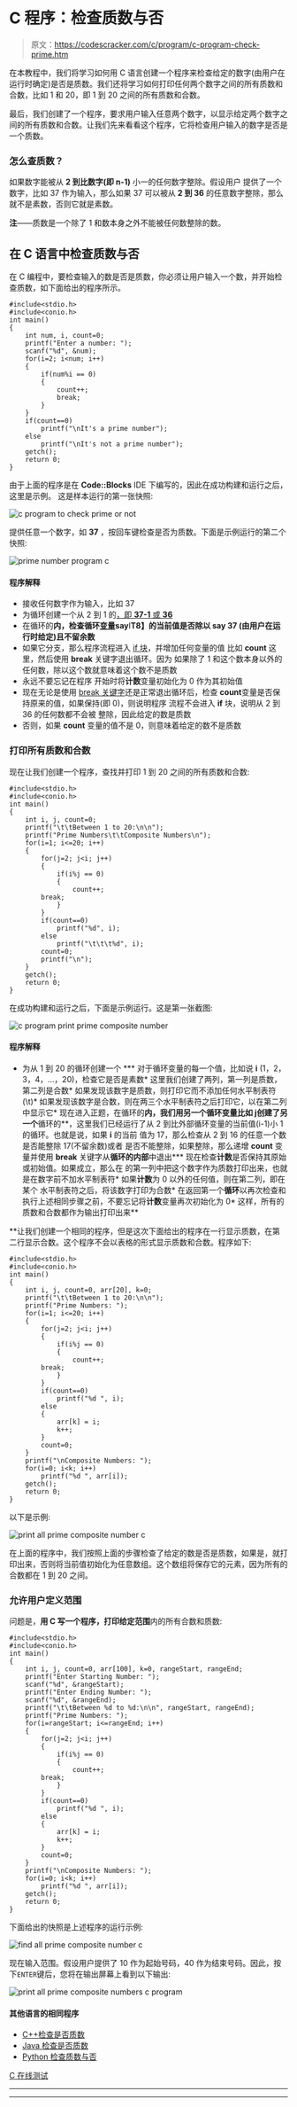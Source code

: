 # C 程序：检查质数与否

> 原文：<https://codescracker.com/c/program/c-program-check-prime.htm>

在本教程中，我们将学习如何用 C 语言创建一个程序来检查给定的数字(由用户在运行时确定)是否是质数。我们还将学习如何打印任何两个数字之间的所有质数和合数，比如 1 和 20，即 1 到 20 之间的所有质数和合数。

最后，我们创建了一个程序，要求用户输入任意两个数字，以显示给定两个数字之间的所有质数和合数。让我们先来看看这个程序，它将检查用户输入的数字是否是一个质数。

### 怎么查质数？

如果数字能被从 **2 到比数字(即 n-1)** 小一的任何数字整除。假设用户 提供了一个数字，比如 37 作为输入，那么如果 37 可以被从 **2 到 36** 的任意数字整除，那么 就不是素数，否则它就是素数。

**注**——质数是一个除了 1 和数本身之外不能被任何数整除的数。

## 在 C 语言中检查质数与否

在 C 编程中，要检查输入的数是否是质数，你必须让用户输入一个数，并开始检查质数，如下面给出的程序所示。

```
#include<stdio.h>
#include<conio.h>
int main()
{
    int num, i, count=0;
    printf("Enter a number: ");
    scanf("%d", &num);
    for(i=2; i<num; i++)
    {
        if(num%i == 0)
        {
            count++;
            break;
        }
    }
    if(count==0)
        printf("\nIt's a prime number");
    else
        printf("\nIt's not a prime number");
    getch();
    return 0;
}
```

由于上面的程序是在 **Code::Blocks** IDE 下编写的，因此在成功构建和运行之后，这里是示例。 这是样本运行的第一张快照:

![c program to check prime or not](img/6cebe0e2e8f0dd66eb0d1cbf977ddc4e.png)

提供任意一个数字，如 **37** ，按回车键检查是否为质数。下面是示例运行的第二个快照:

![prime number program c](img/5d20bf37f9f1037ba74694b50eaad31c.png)

#### 程序解释

*   接收任何数字作为输入，比如 37
*   为循环创建一个从 2 到 1 的[，即 **37-1** 或 **36**](/c/c-for-loop.htm)
*   在循环的**内，检查循环[变量](/c/c-variables.htm)say**I**T8】的当前值是否除以 say **37** (由用户在运行时给定)且不留余数**
*   如果它分支，那么程序流程进入 [if 块](/c/c-if-statement.htm)，并增加任何变量的值 比如 **count** 这里，然后使用 **break** 关键字退出循环。因为 如果除了 1 和这个数本身以外的任何数，除以这个数就意味着这个数不是质数
*   永远不要忘记在程序 开始时将**计数**变量初始化为 0 作为其初始值
*   现在无论是使用 [break 关键字](/c/c-break-statement.htm)还是正常退出循环后，检查 **count**变量是否保持原来的值，如果保持(即 0)，则说明程序 流程不会进入 **if** 块，说明从 2 到 36 的任何数都不会被 整除，因此给定的数是质数
*   否则，如果 **count** 变量的值不是 0，则意味着给定的数不是质数

### 打印所有质数和合数

现在让我们创建一个程序，查找并打印 1 到 20 之间的所有质数和合数:

```
#include<stdio.h>
#include<conio.h>
int main()
{
    int i, j, count=0;
    printf("\t\tBetween 1 to 20:\n\n");
    printf("Prime Numbers\t\tComposite Numbers\n");
    for(i=1; i<=20; i++)
    {
        for(j=2; j<i; j++)
        {
            if(i%j == 0)
            {
                count++;
		break;
            }
        }
        if(count==0)
            printf("%d", i);
        else
            printf("\t\t\t%d", i);
        count=0;
        printf("\n");
    }
    getch();
    return 0;
}

```

在成功构建和运行之后，下面是示例运行。这是第一张截图:

![c program print prime composite number](img/751ae4d98d1f3984325e7783f7646947.png)

#### 程序解释

*   为从 1 到 20 的循环创建一个
***   对于循环变量的每一个值，比如说 **i** (1，2，3，4，...，20)，检查它是否是素数*   这里我们创建了两列，第一列是质数，第二列是合数*   如果发现该数字是质数，则打印它而不添加任何水平制表符(\t)*   如果发现该数字是合数，则在两三个水平制表符之后打印它，以在第二列中显示它*   现在进入正题，在循环的**内，我们用另一个循环变量比如 **j**创建了另一个**循环的**，这里我们已经运行了从 2 到比外部循环变量的当前值(i-1)小 1 的循环。也就是说，如果 **i** 的当前 值为 17，那么检查从 2 到 16 的任意一个数是否能整除 17(不留余数)或者 是否不能整除，如果整除，那么递增 **count** 变量并使用 **break** 关键字从**循环的内部**中退出***   现在检查**计数**是否保持其原始或初始值。如果成立，那么在 的第一列中把这个数字作为质数打印出来，也就是在数字前不加水平制表符*   如果**计数**为 0 以外的任何值，则在第二列，即在某个 水平制表符之后，将该数字打印为合数*   在返回第一个**循环**以再次检查和 执行上述相同步骤之前，不要忘记将**计数**变量再次初始化为 0*   这样，所有的质数和合数都作为输出打印出来**

 **让我们创建一个相同的程序，但是这次下面给出的程序在一行显示质数，在第二行显示合数。这个程序不会以表格的形式显示质数和合数。程序如下:

```
#include<stdio.h>
#include<conio.h>
int main()
{
    int i, j, count=0, arr[20], k=0;
    printf("\t\tBetween 1 to 20:\n\n");
    printf("Prime Numbers: ");
    for(i=1; i<=20; i++)
    {
        for(j=2; j<i; j++)
        {
            if(i%j == 0)
            {
                count++;
		break;
            }
        }
        if(count==0)
            printf("%d ", i);
        else
        {
            arr[k] = i;
            k++;
        }
        count=0;
    }
    printf("\nComposite Numbers: ");
    for(i=0; i<k; i++)
        printf("%d ", arr[i]);
    getch();
    return 0;
}
```

以下是示例:

![print all prime composite number c](img/e815fb489d974015eaef590580052a4b.png)

在上面的程序中，我们按照上面的步骤检查了给定的数是否是质数，如果是，就打印出来，否则将当前值初始化为任意数组。这个数组将保存它的元素，因为所有的合数都在 1 到 20 之间。

### 允许用户定义范围

问题是，**用 C 写一个程序，打印给定范围**内的所有合数和质数:

```
#include<stdio.h>
#include<conio.h>
int main()
{
    int i, j, count=0, arr[100], k=0, rangeStart, rangeEnd;
    printf("Enter Starting Number: ");
    scanf("%d", &rangeStart);
    printf("Enter Ending Number: ");
    scanf("%d", &rangeEnd);
    printf("\t\tBetween %d to %d:\n\n", rangeStart, rangeEnd);
    printf("Prime Numbers: ");
    for(i=rangeStart; i<=rangeEnd; i++)
    {
        for(j=2; j<i; j++)
        {
            if(i%j == 0)
            {
                count++;
		break;
            }
        }
        if(count==0)
            printf("%d ", i);
        else
        {
            arr[k] = i;
            k++;
        }
        count=0;
    }
    printf("\nComposite Numbers: ");
    for(i=0; i<k; i++)
        printf("%d ", arr[i]);
    getch();
    return 0;
}
```

下面给出的快照是上述程序的运行示例:

![find all prime composite number c](img/eedd88c4f8b12a0705cd1c8df98345ef.png)

现在输入范围。假设用户提供了 10 作为起始号码，40 作为结束号码。因此，按下`ENTER`键后，您将在输出屏幕上看到以下输出:

![print all prime composite numbers c program](img/847417cd52251d171843f4b131dca95b.png)

#### 其他语言的相同程序

*   [C++检查是否质数](/cpp/program/cpp-program-check-prime.htm)
*   [Java 检查是否质数](/java/program/java-program-check-prime.htm)
*   [Python 检查质数与否](/python/program/python-program-check-prime-number.htm)

[C 在线测试](/exam/showtest.php?subid=2)

* * *

* * ***